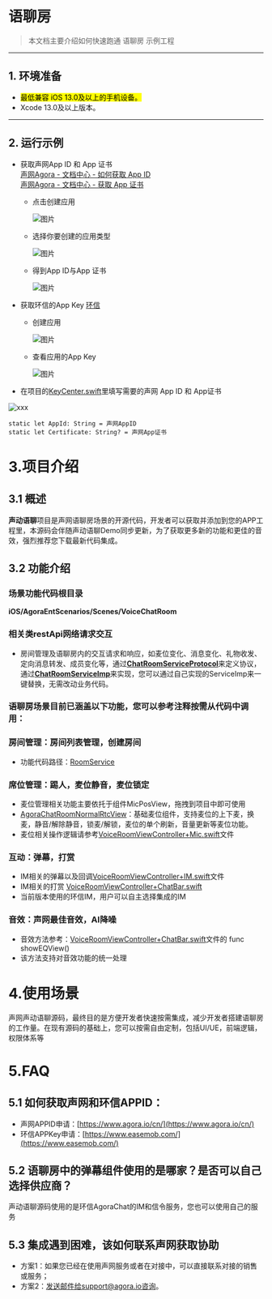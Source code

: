# 语聊房

> 本文档主要介绍如何快速跑通 语聊房 示例工程

---

## 1. 环境准备

- <mark>最低兼容 iOS 13.0及以上的手机设备。</mark>
- Xcode 13.0及以上版本。

---

## 2. 运行示例

- 获取声网App ID 和 App 证书  
  [声网Agora - 文档中心 - 如何获取 App ID](https://docs.agora.io/cn/Agora%20Platform/get_appid_token?platform=All%20Platforms#%E8%8E%B7%E5%8F%96-app-id)  
  [声网Agora - 文档中心 - 获取 App 证书](https://docs.agora.io/cn/Agora%20Platform/get_appid_token?platform=All%20Platforms#%E8%8E%B7%E5%8F%96-app-%E8%AF%81%E4%B9%A6)

   - 点击创建应用
  
     ![图片](https://accktvpic.oss-cn-beijing.aliyuncs.com/pic/github_readme/create_app_1.jpg)
  
   - 选择你要创建的应用类型
  
     ![图片](https://accktvpic.oss-cn-beijing.aliyuncs.com/pic/github_readme/create_app_2.jpg)
  
   - 得到App ID与App 证书
      
     ![图片](https://accktvpic.oss-cn-beijing.aliyuncs.com/pic/github_readme/get_app_id.jpg)
   
- 获取环信的App Key
  [环信](https://www.easemob.com/)

  - 创建应用

    ![图片](https://accktvpic.oss-cn-beijing.aliyuncs.com/pic/github_readme/im_create_app.jpg)
  
  - 查看应用的App Key  
  
    ![图片](https://accktvpic.oss-cn-beijing.aliyuncs.com/pic/github_readme/im_get_app_id.jpg)
    
 - 在项目的[KeyCenter.swift](../../KeyCenter.swift)里填写需要的声网 App ID 和 App证书
  
  ![xxx](https://download.agora.io/demo/test/KeyCenter.png)
  
  ```texag-0-1gpap96h0ag-1-1gpap96h0ag-0-1gpap96h0ag-1-1gpap96h0ag-0-1gpap96h0ag-1-1gpap96h0ag-0-1gpap96h0ag-1-1gpap96h0ag-0-1gpap96h0ag-1-1gpap96h0
  static let AppId: String = 声网AppID
  static let Certificate: String? = 声网App证书
  ```

# 3.项目介绍
## 3.1 概述
**声动语聊**项目是声网语聊房场景的开源代码，开发者可以获取并添加到您的APP工程里，本源码会伴随声动语聊Demo同步更新，为了获取更多新的功能和更佳的音效，强烈推荐您下载最新代码集成。
## 3.2 功能介绍

### 场景功能代码根目录

**iOS/AgoraEntScenarios/Scenes/VoiceChatRoom**

### 相关类restApi网络请求交互
- 房间管理及语聊房内的交互请求和响应，如麦位变化、消息变化、礼物收发、定向消息转发、成员变化等，通过[**ChatRoomServiceProtocol**](https://github.com/AgoraIO-Usecase/agora-ent-scenarios/blob/feat/scene/voicechat_ios_merge/iOS/AgoraEntScenarios/Scenes/VoiceChatRoom/Service/ChatRoomServiceProtocol.swift)来定义协议，通过[**ChatRoomServiceImp**](https://github.com/AgoraIO-Usecase/agora-ent-scenarios/blob/feat/scene/voicechat_ios_merge/iOS/AgoraEntScenarios/Scenes/VoiceChatRoom/Service/ChatRoomServiceImp.swift)来实现，您可以通过自己实现的ServiceImp来一键替换，无需改动业务代码。

### 语聊房场景目前已涵盖以下功能，您可以参考注释按需从代码中调用：
### 房间管理：房间列表管理，创建房间

- 功能代码路径：[RoomService](https://github.com/AgoraIO-Usecase/agora-ent-scenarios/tree/feat/scene/voicechat_ios_merge/iOS/AgoraEntScenarios/Scenes/VoiceChatRoom/Controllers/RoomManager)

### 席位管理：踢人，麦位静音，麦位锁定
    
- 麦位管理相关功能主要依托于组件MicPosView，拖拽到项目中即可使用
- [AgoraChatRoomNormalRtcView](https://github.com/AgoraIO-Usecase/agora-ent-scenarios/blob/feat/scene/voicechat_ios_merge/iOS/AgoraEntScenarios/Scenes/VoiceChatRoom/Views/VoiceChat/AgoraChatRoomNormalRtcView.swift)：基础麦位组件，支持麦位的上下麦，换麦，静音/解除静音，锁麦/解锁，麦位的单个刷新，音量更新等麦位功能。
- 麦位相关操作逻辑请参考[VoiceRoomViewController+Mic.swift](https://github.com/AgoraIO-Usecase/agora-ent-scenarios/blob/feat/scene/voicechat_ios_merge/iOS/AgoraEntScenarios/Scenes/VoiceChatRoom/Controllers/VoiceChat/VoiceRoomViewController%2BMic.swift)文件
### 互动：弹幕，打赏
- IM相关的弹幕以及回调[VoiceRoomViewController+IM.swift](https://github.com/AgoraIO-Usecase/agora-ent-scenarios/blob/feat/scene/voicechat_ios_merge/iOS/AgoraEntScenarios/Scenes/VoiceChatRoom/Controllers/VoiceChat/VoiceRoomViewController%2BIM.swift)文件
- IM相关的打赏 [VoiceRoomViewController+ChatBar.swift](https://github.com/AgoraIO-Usecase/agora-ent-scenarios/blob/feat/scene/voicechat_ios_merge/iOS/AgoraEntScenarios/Scenes/VoiceChatRoom/Controllers/VoiceChat/VoiceRoomViewController%2BChatBar.swift)
- 当前版本使用的环信IM，用户可以自主选择集成的IM

### 音效：声网最佳音效，AI降噪
- 音效方法参考：[VoiceRoomViewController+ChatBar.swift](https://github.com/AgoraIO-Usecase/agora-ent-scenarios/blob/feat/scene/voicechat_ios_merge/iOS/AgoraEntScenarios/Scenes/VoiceChatRoom/Controllers/VoiceChat/VoiceRoomViewController%2BChatBar.swift)文件的 func showEQView()
- 该方法支持对音效功能的统一处理

# 4.使用场景

声网声动语聊源码，最终目的是方便开发者快速按需集成，减少开发者搭建语聊房的工作量。在现有源码的基础上，您可以按需自由定制，包括UI/UE，前端逻辑，权限体系等


# 5.FAQ

## 5.1 如何获取声网和环信APPID：
- 声网APPID申请：[https://www.agora.io/cn/](https://www.agora.io/cn/)
- 环信APPKey申请：[https://www.easemob.com/](https://www.easemob.com/)
## 5.2 语聊房中的弹幕组件使用的是哪家？是否可以自己选择供应商？
声动语聊源码使用的是环信AgoraChat的IM和信令服务，您也可以使用自己的服务

## 5.3 集成遇到困难，该如何联系声网获取协助
- 方案1：如果您已经在使用声网服务或者在对接中，可以直接联系对接的销售或服务；
- 方案2：发送邮件给support@agora.io咨询。
